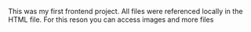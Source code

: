 This was my first frontend project. All files were referenced locally in the HTML file.
For this reson you can access images and more files 

